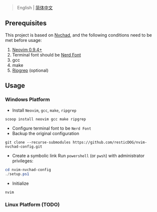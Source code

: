 > English | [简体中文](./README_zh_CN.md)

## Prerequisites

This project is based on [Nvchad](https://github.com/NvChad/NvChad), and the
following conditions need to be met before usage:

1. [Neovim 0.9.4+](https://github.com/neovim/neovim/releases/tag/v0.9.4)
2. Terminal font should be [Nerd Font](https://www.nerdfonts.com/)
3. gcc
4. make
5. [Ripgrep](https://github.com/BurntSushi/ripgrep) (optional)

## Usage

### Windows Platform

- Install `Neovim`, `gcc`, `make`, `ripgrep`

```shell
scoop install neovim gcc make ripgrep
```

- Configure terminal font to be `Nerd Font`
- Backup the original configuration

```powersehll
git clone --recurse-submodules https://github.com/resticDOG/nvim-nvchad-config.git
```

- Create a symbolic link Run `powershell` (or `pwsh`) with administrator
  privileges:

```powershell
cd nvim-nvchad-config
./setup.ps1
```

- Initialize

```shell
nvim
```

### Linux Platform (TODO)
